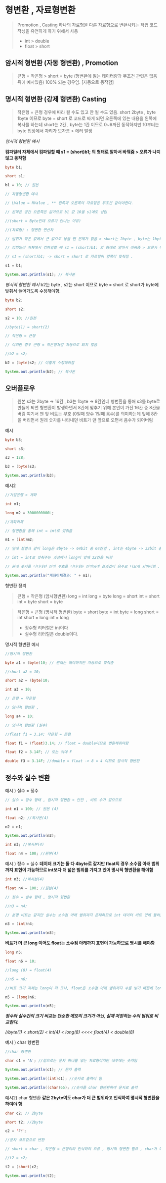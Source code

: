# 형변환 , 자료형변환

> Promotion , Casting
> 하나의 자료형을 다른 자료형으로 변환시키는 작업
> 코드 작성을 유연하게 하기 위해서 사용
> 	- int > double
> 	- float > short

## 암시적 형변환 (자동 형변환) , Promotion
> 큰형 = 작은형 > short = byte (형변환에 읽는 데이터량과 무조건 관련은 없음 뒤에 예시있음)
> 100% 되는 경우임. [자동으로 동작함] 

## 명시적 형변환 (강제 형변환) Casting
> 작은형 = 큰형 
> 경우에 따라 될 수도 있고 안 될 수도 있음.
> short 2byte , byte 1byte 이므로 
> byte = short 로 코드로 짜게 되면 
> 오른쪽에 있는 내용을 왼쪽에 복사를 하는데 
> short는 2칸 , byte는 1칸 이므로 0~9까진 동작하지만 
> 10부터는 byte 입장에서 자리가 모자름 > 에러 발생

*암시적 형변환 예시*

**컴파일러 자체에서 컴파일할 때 s1 = (short)b1; 의 형태로 알아서 바꿔줌 > 오류가 나지 않고 동작함**
```java
byte b1;

short s1;

b1 = 10; // 원본

// 자동형변환 예시

// LValue = RValue , ** 왼쪽과 오른쪽의 자료형은 무조건 같아야한다.

// 왼쪽은 공간 오른쪽은 값이므로 b1 값 10을 s1에도 삽입

//(short = Byte인데 오류가 안나는 이유)

//(자료형) : 형변환 연산자

// 범위가 작은 값에서 큰 값으로 넣을 땐 문제가 없음 > short는 2byte , byte는 1byte 이며

// 컴파일러 자체에서 컴파일할 때 s1 = (short)b1; 의 형태로 알아서 바꿔줌 > 오류가 나지 않고 동작함

// s1 = (short)b1; -> short = short 로 자료형이 양쪽이 맞춰짐 .

s1 = b1;

System.out.println(s1); // 복사본
```

*명시적 형변환 예시*
b2는 byte , s2는 short 이므로 
byte = short 로 short가 byte에 맞춰서 들어가도록 수정해야함.
```java
byte b2;

short s2;

s2 = 10; //원본

//byte(1) = short(2)

// 작은형 = 큰형

// 이러한 경우 큰형 = 작은형처럼 자동으로 되지 않음

//b2 = s2;

b2 = (byte)s2; // 이렇게 수정해야함

System.out.println(b2); // 복사본
```

## 오버플로우
> 원본 s3는 2byte -> 16칸 , b3는 1byte -> 8칸인데 
> 형변환을 통해 s3를 byte로 만들게 되면 형변환이 발생하면서 8칸에 맞추기 위해 
> 본인이 가진 16칸 중 8칸을버림 
> 여기서 맨 앞 비트는 부호 (0일때 양수 1일때 음수)를 의미하는데 
> 앞에 8칸을 버리면서 원래 숫자를 나타내던 비트가 맨 앞으로 오면서 음수가 되어버림

예시 
```java
byte b3;

short s3;

s3 = 128;

b3 = (byte)s3;

System.out.println(b3);
```
예시2
```java
//기업은행 > 계좌

int m1;

long m2 = 3000000000L;

//계좌이체

// 형변환을 통해 int = int로 맞춰줌

m1 = (int)m2;

// 앞에 설명과 같이 long은 8byte -> 64bit 총 64칸임 , int는 4byte -> 32bit 총 32칸임

// int = int로 맞춰주는 과정에서 long이 앞에 32칸을 버림

// 원래 숫자를 나타내던 칸이 부호를 나타내는 칸이되며 결과값이 음수로 나오게 되어버림 .

System.out.println("계좌이체결과: " + m1);
```
형변환 정리
>  큰형 = 작은형 (암시형변환)
>  long = int
>  long = byte
>  long = short
>  int = short
>  int = byte
>  short = byte


> 작은형 = 큰형 (명시적 형변환)
> byte = short
> byte = int
> byte = long
> short = int
> short = long
> int = long
>	- 정수형 리터럴은 int이다
>	- 실수형 리터럴은 double이다.

명시적 형변환 예시 
```java
//명시적 형변환

byte a1 = (byte)10; // 원래는 해야하지만 자동으로 맞춰줌

//short a2 = 10;

short a2 = (byte)10;

int a3 = 10;

// 큰형 = 작은형

// 암시적 형변환 ,

long a4 = 10;

// 명시적 형변환 (실수)

//float f1 = 3.14; 작은형 = 큰형

float f1 = (float)3.14; // float = double이므로 변환해줘야함

float f2 = 3.14F; // 또는 뒤에 F

double f3 = 3.14F; //double = float -> 8 = 4 이므로 암시적 형변환
```

## 정수와 실수 변환 

예시 ) 실수 = 정수 
```java
// 실수 = 정수 형태 , 암시적 형변환 > 안전 , 비트 수가 같으므로

int n1 = 100; // 원본 (4)

float n2; //복사본(4)

n2 = n1;

System.out.println(n2);

int n3; //복사본(4)

float n4 = 100; //원본(4)
```

예시 ) 정수 = 실수
**데이터 크기는 둘 다 4byte로 같지만 float의 경우 소수점 아래 범위까지 표현이 가능하므로 int보다 더 넓은 범위를 가지고 있어 명시적 형변환을 해야함**
```java
int n3; //복사본(4)

float n4 = 100; //원본(4)

// 정수 = 실수 형태 , 명시적 형변환

//n3 = n4;

// 분명 비트는 같지만 실수는 소수점 아래 범위까지 존재하므로 int 데이터 비트 안에 들어갈 수 없음. (실제 수의 범위)

n3 = (int)n4;

System.out.println(n3);
```
**비트가 더 큰 long 이어도  float는 소수점 아래까지 표현이 가능하므로 명시를 해야함**
```java
long n5;

float n6 = 10;

//long (8) = float(4)

//n5 = n6;

//비트 크기 자체는 long이 더 크나, float은 소수점 아래 범위까지 수를 넣기 때문에 long에 비해 범위가 넓음.

n5 = (long)n6;

System.out.println(n5);
```

***정수와 실수간의 크기 비교는 단순한 메모리 크기가 아닌, 실제 저장하는 수의 범위로 비교한다.***

*//byte(1) < short(2) < int(4) < long(8) <<<< float(4) < double(8)*

예시 ) char 형변환 
```java
//char 형변환

char c1 = 'A'; //겉으로는 문자 하나를 넣는 자료형이지만 내부에는 숫자임

System.out.println(c1); // 문자 출력

System.out.println((int)c1); //숫자로 출력이 됨

System.out.println((char)65); //숫자를 char 형변환하여 문자로 출력
```
예시2) char 형변환 
**같은 2byte여도 char가 더 큰 범위라고 인식하여 명시적 형변환을 하여야 함**
```java
char c2; // 2byte

short t2; //2byte

c2 = '가';

//문자 코드값으로 변환

// short = char , 작은형 = 큰형이라 인식하여 오류 , 명시적 형변환 필요 , char가 더 큰 범위라고 인식함.

//t2 = c2;

t2 = (short)c2;

System.out.println(t2);
```

